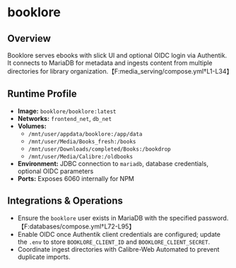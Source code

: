 <!--
title: booklore
description:
published: true
date: 2025-10-19T08:57:42Z
tags:
editor: markdown
-->

# booklore

## Overview
Booklore serves ebooks with slick UI and optional OIDC login via Authentik. It connects to MariaDB for metadata and ingests content from multiple directories for library organization.【F:media_serving/compose.yml†L1-L34】

## Runtime Profile
- **Image:** `booklore/booklore:latest`
- **Networks:** `frontend_net`, `db_net`
- **Volumes:**
  - `/mnt/user/appdata/booklore:/app/data`
  - `/mnt/user/Media/Books_fresh:/books`
  - `/mnt/user/Downloads/completed/Books:/bookdrop`
  - `/mnt/user/Media/Calibre:/oldbooks`
- **Environment:** JDBC connection to `mariadb`, database credentials, optional OIDC parameters
- **Ports:** Exposes 6060 internally for NPM

## Integrations & Operations
- Ensure the `booklore` user exists in MariaDB with the specified password.【F:databases/compose.yml†L72-L95】
- Enable OIDC once Authentik client credentials are configured; update the `.env` to store `BOOKLORE_CLIENT_ID` and `BOOKLORE_CLIENT_SECRET`.
- Coordinate ingest directories with Calibre-Web Automated to prevent duplicate imports.
